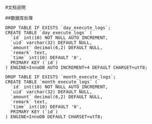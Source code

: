#文档说明

##数据库处理
<pre>
DROP TABLE IF EXISTS `day_execute_logs`;
CREATE TABLE `day_execute_logs` (
  `id` int(10) NOT NULL AUTO_INCREMENT,
  `uid` varchar(32) DEFAULT NULL,
  `amount` decimal(6,2) DEFAULT NULL,
  `remark` text,
  `time` int(10) DEFAULT '0',
  PRIMARY KEY (`id`)
) ENGINE=InnoDB AUTO_INCREMENT=4 DEFAULT CHARSET=utf8;
</pre>

<pre>
DROP TABLE IF EXISTS `month_execute_logs`;
CREATE TABLE `month_execute_logs` (
  `id` int(10) NOT NULL AUTO_INCREMENT,
  `uid` varchar(32) DEFAULT NULL,
  `amount` decimal(6,2) DEFAULT NULL,
  `remark` text,
  `time` int(10) DEFAULT '0',
  PRIMARY KEY (`id`)
) ENGINE=InnoDB DEFAULT CHARSET=utf8;
</pre>